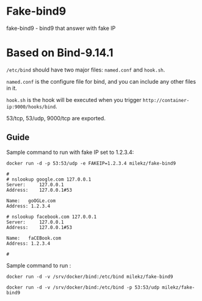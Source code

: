# Fake-bind9
fake-bind9 - bind9 that answer with fake IP

# Based on Bind-9.14.1

`/etc/bind` should have two major files: `named.conf` and `hook.sh`.

`named.conf` is the configure file for bind, and you can include any other
files in it.

`hook.sh` is the hook will be executed when you trigger
`http://container-ip:9000/hooks/bind`.

53/tcp, 53/udp, 9000/tcp are exported.

## Guide

Sample command to run with fake IP set to 1.2.3.4:

```
docker run -d -p 53:53/udp -e FAKEIP=1.2.3.4 milekz/fake-bind9

#
# nslookup google.com 127.0.0.1
Server:		127.0.0.1
Address:	127.0.0.1#53

Name:	goOGLe.com
Address: 1.2.3.4

# nslookup facebook.com 127.0.0.1
Server:		127.0.0.1
Address:	127.0.0.1#53

Name:	faCEBook.com
Address: 1.2.3.4

#
```
Sample command to run :

```
docker run -d -v /srv/docker/bind:/etc/bind milekz/fake-bind9

docker run -d -v /srv/docker/bind:/etc/bind -p 53:53/udp milekz/fake-bind9
```

